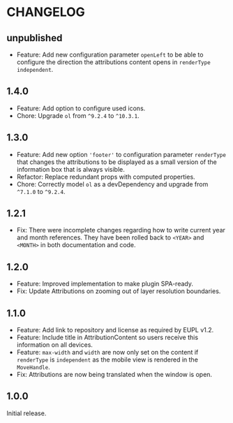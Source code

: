 # CHANGELOG

## unpublished

- Feature: Add new configuration parameter `openLeft` to be able to configure the direction the attributions content opens in `renderType` `independent`.

## 1.4.0

- Feature: Add option to configure used icons.
- Chore: Upgrade `ol` from `^9.2.4` to `^10.3.1`.

## 1.3.0

- Feature: Add new option `'footer'` to configuration parameter `renderType` that changes the attributions to be displayed as a small version of the information box that is always visible.
- Refactor: Replace redundant props with computed properties.
- Chore: Correctly model `ol` as a devDependency and upgrade from `^7.1.0` to `^9.2.4`.

## 1.2.1

- Fix: There were incomplete changes regarding how to write current year and month references. They have been rolled back to `<YEAR>` and `<MONTH>` in both documentation and code.

## 1.2.0

- Feature: Improved implementation to make plugin SPA-ready.
- Fix: Update Attributions on zooming out of layer resolution boundaries.

## 1.1.0

- Feature: Add link to repository and license as required by EUPL v1.2.
- Feature: Include title in AttributionContent so users receive this information on all devices.
- Feature: `max-width` and `width` are now only set on the content if `renderType` is `independent` as the mobile view is rendered in the `MoveHandle`.
- Fix: Attributions are now being translated when the window is open.

## 1.0.0

Initial release.
